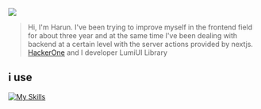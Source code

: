 ![](https://komarev.com/ghpvc/?username=SpadeyDev&color=ff69b4)  
> Hi, I'm Harun. I've been trying to improve myself in the frontend field for about three year and at the same time I've been dealing with backend at a certain level with the server actions provided by nextjs.
[HackerOne](https://hackerone.com/chefharun) and I developer LumiUI Library
## i use
[![My Skills](https://skillicons.dev/icons?i=js,html,css,figma,express,firebase,react,redux,supabase,tailwind,ts,vite,next.js)](https://skillicons.dev)
